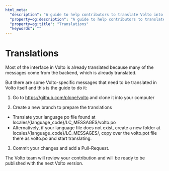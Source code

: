 ```yaml
---
html_meta:
  "description": "A guide to help contributors to translate Volto into their language"
  "property=og:description": "A guide to help contributors to translate Volto into their language"
  "property=og:title": "Translations"
  "keywords": ""
---
```


# Translations

Most of the interface in Volto is already translated because many of the messages come from the backend, which is already translated.

But there are some Volto-specific messages that need to be translated in Volto itself and this is the guide to do it:


1. Go to https://github.com/plone/volto and clone it into your computer

2. Create a new branch to prepare the translations

- Translate your language po file found at locales/{language_code}/LC_MESSAGES/volto.po
- Alternatively, if your language file does not exist, create a new folder at locales/{language_code}/LC_MESSAGES/, copy over the volto.pot file there as volto.po and start translating.

3. Commit your changes and add a Pull-Request.

The Volto team will review your contribution and will be ready to be published with the next Volto version.
